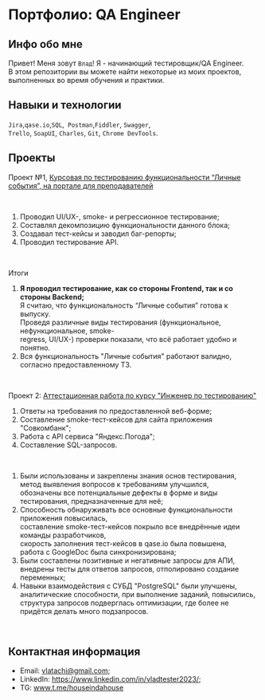 # Портфолио: QA Engineer 

## Инфо обо мне 

Привет! Меня зовут ``Влад``! Я - начинающий тестировщик/QA Engineer.<br>
В этом репозитории вы можете найти некоторые из моих проектов, выполненных во время обучения и практики.
<br>

## Навыки и технологии
``Jira``,``qase.io``,``SQL``,`` Postman``,``Fiddler``, ``Swagger``, <br>
``Trello``, ``SoapUI``, ``Charles``, ``Git``, ``Chrome DevTools``.




## Проекты

<p> Проект №1, <a href="https://octagonal-chestnut-845.notion.site/1-2-a2c548ca53bd4a52b12f8d2c0ffbe155?pvs=4">Курсовая по тестированию функциональности “Личные события”,
  на портале для преподавателей</a></p> <br>
<ol>
  <li>Проводил UI/UX-, smoke- и регрессионное тестирование;</li>
  <li>Составлял декомпозицию функциональности данного блока;</li>
  <li>Создавал тест-кейсы и заводил баг-репорты;</li>
  <li>Проводил тестирование API.</li>
</ol>
<br>
<p>Итоги</p>
<ol>
  <li><b>Я проводил тестирование, как со стороны Frontend, так и со стороны Backend; </b><br>
  Я считаю, что функциональность “Личные события” готова к выпуску. <br>
  Проведя различные виды тестирования (функциональное, нефункциональное, smoke- <br>
  regress, UI/UX-) проверки показали, что всё работает удобно и понятно.</li>
  <li>Вся функциональность "Личные события" работают валидно, согласно предоставленному ТЗ.</li>
</ol>

<br> 

<p> Проект 2: <a href="https://octagonal-chestnut-845.notion.site/5c1b2bd2111e477f829bf36da18482e3">Аттестационная работа по курсу "Инженер по тестированию"</a></p>
<ol>
  <li>Ответы на требования по предоставленной веб-форме;</li>
  <li>Составление smoke-тест-кейсов для сайта приложения "Совкомбанк";</li>
  <li>Работа с API сервиса "Яндекс.Погода";</li>
  <li>Составление SQL-запросов.</li>
</ol>
<br>
<ol>
  <li>Были использованы и закреплены знания основ тестирования, <br>
  метод выявления вопросов к требованиям улучшился, <br>
  обозначены все потенциальные дефекты в форме и виды тестирования, предназначенные для неё;</li>
  <li>Способность обнаруживать все основные функциональности приложения повысилась, <br>
  составление smoke-тест-кейсов покрыло все внедрённые идеи команды разработчиков, <br>
  скорость заполнения тест-кейсов в qase.io была повышена, <br>
  работа с GoogleDoc была синхронизирована;</li>
  <li>Были составлены позитивные и негативные запросы для АПИ, <br>
  внедрены тесты для ответов запросов, отполировано создание переменных;</li>
  <li>Навыки взаимодействия с СУБД "PostgreSQL" были улучшены, <br>
  аналитические способности, при выполнение заданий, повысились, <br>
  структура запросов подверглась оптимизации, где более не придётся делать много подзапросов.</li>
</ol>
<br>

## Контактная информация
- Email: vlatachi@gmail.com;
- LinkedIn: https://www.linkedin.com/in/vladtester2023/;
- TG: www.t.me/houseindahouse
